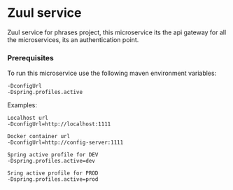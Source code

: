 # Zuul service

Zuul service for phrases project, this microservice its the api gateway for all the microservices, its an authentication point.

### Prerequisites

To run this microservice use the following maven environment variables:

```
-DconfigUrl
-Dspring.profiles.active
```

Examples:

```
Localhost url
-DconfigUrl=http://localhost:1111

Docker container url
-DconfigUrl=http://config-server:1111

Spring active profile for DEV
-Dspring.profiles.active=dev

Sring active profile for PROD
-Dspring.profiles.active=prod
```
